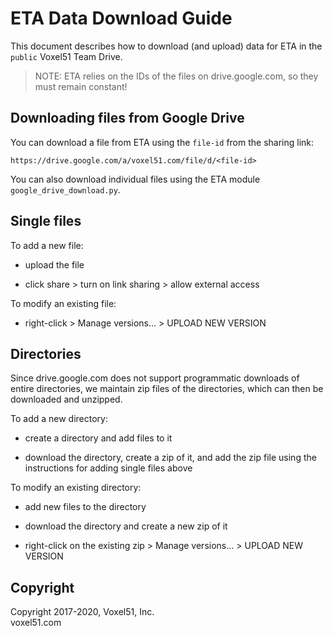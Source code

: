 # ETA Data Download Guide

This document describes how to download (and upload) data for ETA in the
`public` Voxel51 Team Drive.

> NOTE: ETA relies on the IDs of the files on drive.google.com, so they must
> remain constant!


## Downloading files from Google Drive

You can download a file from ETA using the `file-id` from the sharing link:

```
https://drive.google.com/a/voxel51.com/file/d/<file-id>
```

You can also download individual files using the ETA module
`google_drive_download.py`.


## Single files

To add a new file:

* upload the file

* click share > turn on link sharing > allow external access

To modify an existing file:

* right-click > Manage versions... > UPLOAD NEW VERSION


## Directories

Since drive.google.com does not support programmatic downloads of entire
directories, we maintain zip files of the directories, which can then be
downloaded and unzipped.

To add a new directory:

* create a directory and add files to it

* download the directory, create a zip of it, and add the zip file using the
instructions for adding single files above

To modify an existing directory:

* add new files to the directory

* download the directory and create a new zip of it

* right-click on the existing zip > Manage versions... > UPLOAD NEW VERSION


## Copyright

Copyright 2017-2020, Voxel51, Inc.<br>
voxel51.com
